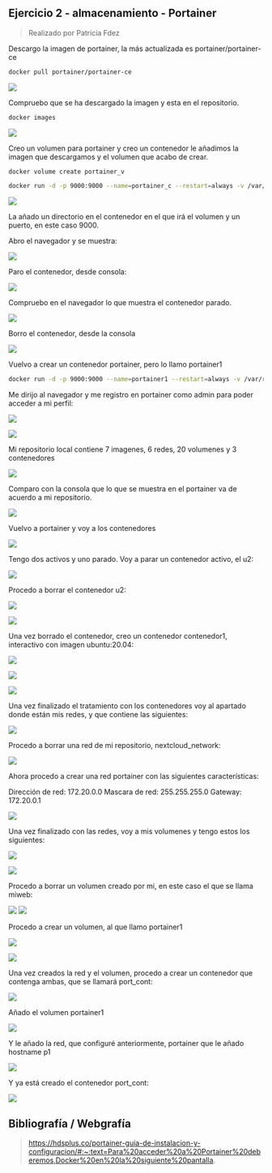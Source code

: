 ## Ejercicio 2 - almacenamiento - Portainer

> Realizado por Patricia Fdez

Descargo la imagen de portainer, la más actualizada es portainer/portainer-ce

```bash
docker pull portainer/portainer-ce
```
![](assets/descargarImagen.png)

Compruebo que se ha descargado la imagen y esta en el repositorio.

```bash 
docker images
```
![](assets/comprobarimagenes.png)

Creo un volumen para portainer y creo un contenedor le añadimos la imagen que descargamos y el volumen que acabo de crear.

```bash
docker volume create portainer_v

docker run -d -p 9000:9000 --name=portainer_c --restart=always -v /var/run/docker.sock:/var/run/docker.sock -v /volume1/docker/portainer:/portaines_v portainer/portainer-ce:latest

```
![](assets/volumenycontenedor.png)

La añado un directorio en el contenedor en el que irá el volumen y un puerto, en este caso 9000.

Abro el navegador y se muestra: 

![](assets/navgador1.png)

Paro el contenedor, desde consola:

![](assets/stopcontainer.png)

Compruebo en el navegador lo que muestra el contenedor parado.

![](assets/stopcontainernavegador.png)

Borro el contenedor, desde la consola

![](assets/rmcontainer1.png)

Vuelvo a crear un contenedor portainer, pero lo llamo portainer1

```bash
docker run -d -p 9000:9000 --name=portainer1 --restart=always -v /var/run/docker.sock:/var/run/docker.sock -v /volume1/docker/portainer:/portaines_v portainer/portainer-ce:latest
```
Me dirijo al navegador y me registro en portainer como admin para poder acceder a mi perfil:

![](assets/portainerweb.png)

![](assets/portainer1.png)

Mi repositorio local contiene 7 imagenes, 6 redes, 20 volumenes y 3 contenedores

![](assets/localportainer.png)


Comparo con la consola que lo que se muestra en el portainer va de acuerdo a mi repositorio.

![](assets/volumenycontenedor.png)

Vuelvo a portainer y voy a los contenedores

![](assets/contenedoresportainer.png)

Tengo dos activos y uno parado. Voy a parar un contenedor activo, el u2:

![](assets/u2stop.png)

Procedo a borrar el contenedor u2: 

![](assets/u2remove.png)

![](assets/u2remove1.png)

Una vez borrado el contenedor, creo un contenedor contenedor1, interactivo con imagen ubuntu:20.04:

![](assets/cont1-1.png)

![](assets/cont1-2.png)

![](assets/cont1-3.png)

Una vez finalizado el tratamiento con los contenedores voy al apartado donde están mis redes, y que contiene las siguientes: 

![](assets/networklist.png)

Procedo a borrar una red de mi repositorio, nextcloud_network:

![](assets/networkremove.png)

Ahora procedo a crear una red portainer con las siguientes características:

Dirección de red: 172.20.0.0
Mascara de red: 255.255.255.0
Gateway: 172.20.0.1

![](assets/networkcreate.png)

Una vez finalizado con las redes, voy a mis volumenes y tengo estos los siguientes: 

![](assets/vol.png)

![](assets/vol1.png)

Procedo a borrar un volumen creado por mi, en este caso el que se llama miweb:

![](assets/volremove.png)
![](assets/volremove1.png)

Procedo a crear un volumen, al que llamo portainer1

![](assets/volcreate.png)

![](assets/vollista.png)

Una vez creados la red y el volumen, procedo a crear un contenedor que contenga ambas, que se llamará port_cont:

![](assets/cont_v_r.png)

Añado el volumen portainer1

![](assets/cont_v.png)

Y le añado la red, que configuré anteriormente, portainer que le añado hostname p1

![](assets/cont_r.png)

Y ya está creado el contenedor port_cont:

![](assets/port_cont.png)


## Bibliografía / Webgrafía

>  https://hdsplus.co/portainer-guia-de-instalacion-y-configuracion/#:~:text=Para%20acceder%20a%20Portainer%20deberemos,Docker%20en%20la%20siguiente%20pantalla.







